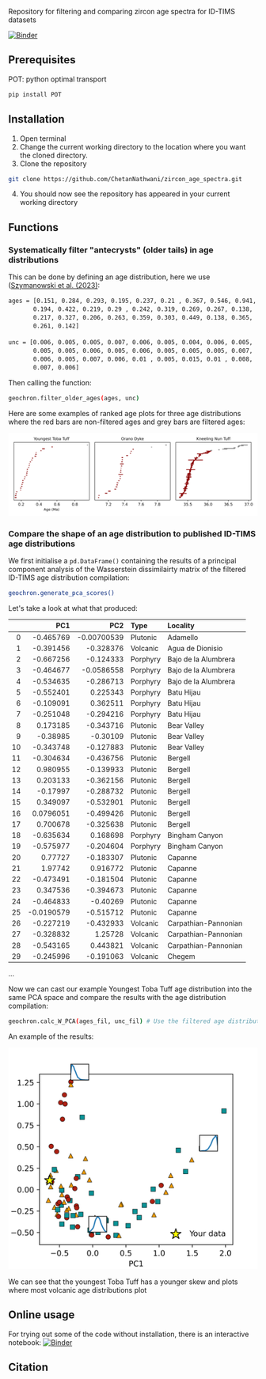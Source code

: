 Repository for filtering and comparing zircon age spectra for ID-TIMS datasets 

[![Binder](https://mybinder.org/badge_logo.svg)](https://mybinder.org/v2/gh/ChetanNathwani/zircon_age_spectra/HEAD?labpath=scripts%2Fzircon_age_spectra_binder.ipynb)

## Prerequisites

POT: python optimal transport
```sh
pip install POT
```
## Installation
1. Open terminal
2. Change the current working directory to the location where you want the cloned directory.
3. Clone the repository
```sh
git clone https://github.com/ChetanNathwani/zircon_age_spectra.git
```
4. You should now see the repository has appeared in your current working directory

## Functions

### Systematically filter "antecrysts" (older tails) in age distributions

This can be done by defining an age distribution, here we use ([Szymanowski et al. (2023)](https://doi.org/10.1016/j.epsl.2023.118408):
```sh
ages = [0.151, 0.284, 0.293, 0.195, 0.237, 0.21 , 0.367, 0.546, 0.941,
       0.194, 0.422, 0.219, 0.29 , 0.242, 0.319, 0.269, 0.267, 0.138,
       0.217, 0.327, 0.206, 0.263, 0.359, 0.303, 0.449, 0.138, 0.365,
       0.261, 0.142]

unc = [0.006, 0.005, 0.005, 0.007, 0.006, 0.005, 0.004, 0.006, 0.005,
       0.005, 0.005, 0.006, 0.005, 0.006, 0.005, 0.005, 0.005, 0.007,
       0.006, 0.005, 0.007, 0.006, 0.01 , 0.005, 0.015, 0.01 , 0.008,
       0.007, 0.006]
```
Then calling the function:
```sh
geochron.filter_older_ages(ages, unc)
```
Here are some examples of ranked age plots for three age distributions where the red bars are non-filtered ages and grey bars are filtered ages:

![alt text](https://github.com/ChetanNathwani/zircon_age_spectra/blob/main/readme_figures/readme_filtering.png)

### Compare the shape of an age distribution to published ID-TIMS age distributions

We first initialise a ```pd.DataFrame()``` containing the results of a principal component analysis of the Wasserstein dissimilairty matrix of the filtered ID-TIMS age distribution compilation:

```sh
geochron.generate_pca_scores()
```
Let's take a look at what that produced:

|    |        PC1 |         PC2 | Type     | Locality             |
|---:|-----------:|------------:|:---------|:---------------------|
|  0 | -0.465769  | -0.00700539 | Plutonic | Adamello             |
|  1 | -0.391456  | -0.328376   | Volcanic | Agua de Dionisio     |
|  2 | -0.667256  | -0.124333   | Porphyry | Bajo de la Alumbrera |
|  3 | -0.464677  | -0.0586558  | Porphyry | Bajo de la Alumbrera |
|  4 | -0.534635  | -0.286713   | Porphyry | Bajo de la Alumbrera |
|  5 | -0.552401  |  0.225343   | Porphyry | Batu Hijau           |
|  6 | -0.109091  |  0.362511   | Porphyry | Batu Hijau           |
|  7 | -0.251048  | -0.294216   | Porphyry | Batu Hijau           |
|  8 |  0.173185  | -0.343716   | Plutonic | Bear Valley          |
|  9 | -0.38985   | -0.30109    | Plutonic | Bear Valley          |
| 10 | -0.343748  | -0.127883   | Plutonic | Bear Valley          |
| 11 | -0.304634  | -0.436756   | Plutonic | Bergell              |
| 12 |  0.980955  | -0.139933   | Plutonic | Bergell              |
| 13 |  0.203133  | -0.362156   | Plutonic | Bergell              |
| 14 | -0.17997   | -0.288732   | Plutonic | Bergell              |
| 15 |  0.349097  | -0.532901   | Plutonic | Bergell              |
| 16 |  0.0796051 | -0.499426   | Plutonic | Bergell              |
| 17 |  0.700678  | -0.325638   | Plutonic | Bergell              |
| 18 | -0.635634  |  0.168698   | Porphyry | Bingham Canyon       |
| 19 | -0.575977  | -0.204604   | Porphyry | Bingham Canyon       |
| 20 |  0.77727   | -0.183307   | Plutonic | Capanne              |
| 21 |  1.97742   |  0.916772   | Plutonic | Capanne              |
| 22 | -0.473491  | -0.181504   | Plutonic | Capanne              |
| 23 |  0.347536  | -0.394673   | Plutonic | Capanne              |
| 24 | -0.464833  | -0.40269    | Plutonic | Capanne              |
| 25 | -0.0190579 | -0.515712   | Plutonic | Capanne              |
| 26 | -0.227219  | -0.432933   | Volcanic | Carpathian-Pannonian |
| 27 | -0.328832  |  1.25728    | Volcanic | Carpathian-Pannonian |
| 28 | -0.543165  |  0.443821   | Volcanic | Carpathian-Pannonian |
| 29 | -0.245996  | -0.191063   | Volcanic | Chegem               |
...

Now we can cast our example Youngest Toba Tuff age distribution into the same PCA space and compare the results with the age distribution compilation:

```sh
geochron.calc_W_PCA(ages_fil, unc_fil) # Use the filtered age distribution which removes one older outlier
```

An example of the results:

![alt text](https://github.com/ChetanNathwani/zircon_age_spectra/blob/main/readme_figures/readme_PCA_W2_plot.png)

We can see that the youngest Toba Tuff has a younger skew and plots where most volcanic age distributions plot

## Online usage
For trying out some of the code without installation, there is an interactive notebook: 
[![Binder](https://mybinder.org/badge_logo.svg)](https://mybinder.org/v2/gh/ChetanNathwani/zircon_age_spectra/HEAD?labpath=scripts%2Fzircon_age_spectra_binder.ipynb)

## Citation
